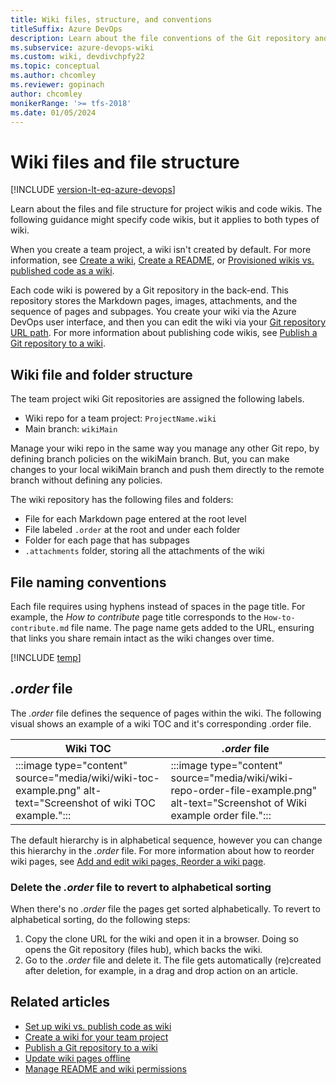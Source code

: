 ```yaml
---
title: Wiki files, structure, and conventions
titleSuffix: Azure DevOps 
description: Learn about the file conventions of the Git repository and project wikis in Azure DevOps.
ms.subservice: azure-devops-wiki
ms.custom: wiki, devdivchpfy22
ms.topic: conceptual 
ms.author: chcomley
ms.reviewer: gopinach
author: chcomley
monikerRange: '>= tfs-2018'
ms.date: 01/05/2024  
---
```


# Wiki files and file structure

[!INCLUDE [version-lt-eq-azure-devops](../../includes/version-lt-eq-azure-devops.md)] 

Learn about the files and file structure for project wikis and code wikis. The following guidance might specify code wikis, but it applies to both types of wiki.

When you create a team project, a wiki isn't created by default. For more information, see [Create a wiki](wiki-create-repo.md), [Create a README](../../repos/git/create-a-readme.md), or [Provisioned wikis vs. published code as a wiki](provisioned-vs-published-wiki.md).

Each code wiki is powered by a Git repository in the back-end. This repository stores the Markdown pages, images, attachments, and the sequence of pages and subpages. You create your wiki via the Azure DevOps user interface, and then you can edit the wiki via your [Git repository URL path](wiki-create-repo.md#how-can-i-go-to-the-git-repository). For more information about publishing code wikis, see [Publish a Git repository to a wiki](publish-repo-to-wiki.md).

## Wiki file and folder structure

The team project wiki Git repositories are assigned the following labels.

- Wiki repo for a team project: `ProjectName.wiki`
- Main branch: `wikiMain`

Manage your wiki repo in the same way you manage any other Git repo, by defining branch policies on the wikiMain branch. But, you can make changes to your local wikiMain branch and push them directly to the remote branch without defining any policies.

The wiki repository has the following files and folders:
- File for each Markdown page entered at the root level
- File labeled `.order` at the root and under each folder  
- Folder for each page that has subpages  
- `.attachments` folder, storing all the attachments of the wiki  

## File naming conventions

Each file requires using hyphens instead of spaces in the page title. For example, the *How to contribute* page title corresponds to the `How-to-contribute.md` file name. The page name gets added to the URL, ensuring that links you share remain intact as the wiki changes over time.

[!INCLUDE [temp](./includes/wiki-naming-conventions.md)]

## *.order* file

The *.order* file defines the sequence of pages within the wiki. The following visual shows an example of a wiki TOC and it's corresponding .order file.

| **Wiki TOC**     | ***.order* file**                               |
|--------------|--------------------------------------------|
| :::image type="content" source="media/wiki/wiki-toc-example.png" alt-text="Screenshot of wiki TOC example."::: | :::image type="content" source="media/wiki/wiki-repo-order-file-example.png" alt-text="Screenshot of Wiki example order file."::: |

The default hierarchy is in alphabetical sequence, however you can change this hierarchy in the *.order* file. For more information about how to reorder wiki pages, see [Add and edit wiki pages, Reorder a wiki page](add-edit-wiki.md#reorder-a-wiki-page).

### Delete the *.order* file to revert to alphabetical sorting

When there's no *.order* file the pages get sorted alphabetically. To revert to alphabetical sorting, do the following steps:

1. Copy the clone URL for the wiki and open it in a browser.
   Doing so opens the Git repository (files hub), which backs the wiki.
2. Go to the *.order* file and delete it.
   The file gets automatically (re)created after deletion, for example, in a drag and drop action on an article.

## Related articles

- [Set up wiki vs. publish code as wiki](provisioned-vs-published-wiki.md)
- [Create a wiki for your team project](wiki-create-repo.md)
- [Publish a Git repository to a wiki](publish-repo-to-wiki.md)
- [Update wiki pages offline](wiki-update-offline.md)
- [Manage README and wiki permissions](manage-readme-wiki-permissions.md)
